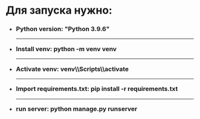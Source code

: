 <h1>Для запуска нужно:</h1>
<h3>
<ul>
  <li>Python version: <b>"Python 3.9.6"</b></li>
  <hr>
  <li>Install venv: <b>python -m venv venv</b></li>
  <hr>
  <li>Activate venv: <b>venv\\Scripts\\activate</b></li>
  <hr>
  <li>Import requirements.txt: <b>pip install -r requirements.txt</b></li>
  <hr>
  <li>run server: <b>python manage.py runserver</b></li>
</ul>
</h3>
